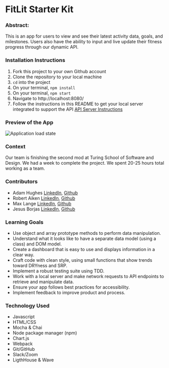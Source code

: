 # FitLit Starter Kit

### Abstract:
This is an app for users to view and see their latest activity data, goals, and milestones. Users also have the ability to input and live update their fitness progress through our dynamic API. 

### Installation Instructions
1. Fork this project to your own Github account
2. Clone the repository to your local machine
3. `cd` into the project
4. On your terminal, `npm install`
5. On your terminal, `npm start`
6. Navigate to http://localhost:8080/
7. Follow the instructions in this README to get your local server integrated to support the API [API Server Instructions](https://github.com/turingschool-examples/fitlit-api)

### Preview of the App
![Application load state](https://user-images.githubusercontent.com/111095858/211420371-c8545b81-2607-451f-b048-cfdddd036f23.png)

### Context
Our team is finishing the second mod at Turing School of Software and Design. We had a week to complete the project. We spent 20-25 hours total working as a team.

### Contributors
- Adam Hughes [LinkedIn](https://www.linkedin.com/in/front-end-adam/), [Github](https://github.com/ajh0050)<br>
- Robert Aiken [LinkedIn](https://www.linkedin.com/in/robertsiraaiken/), [Github](https://github.com/BobAiken)<br>
- Max Lange [LinkedIn](https://www.linkedin.com/in/maxwell-steven-lange), [Github](https://github.com/Abekomon/)<br>
- Jesus Borjas [LinkedIn](https://www.linkedin.com/in/jesus-borjas-6589b920a/), [Github](https://github.com/jesusborjas006)<br>

### Learning Goals
- Use object and array prototype methods to perform data manipulation.
- Understand what it looks like to have a separate data model (using a class) and DOM model.
- Create a dashboard that is easy to use and displays information in a clear way.
- Craft code with clean style, using small functions that show trends toward DRYness and SRP.
- Implement a robust testing suite using TDD.
- Work with a local server and make network requests to API endpoints to retrieve and manipulate data. 
- Ensure your app follows best practices for accessibility.
- Implement feedback to improve product and process.

### Technology Used
- Javascript
- HTML/CSS
- Mocha & Chai
- Node package manager (npm)
- Chart.js
- Webpack
- Git/GitHub
- Slack/Zoom 
- LigthHouse & Wave